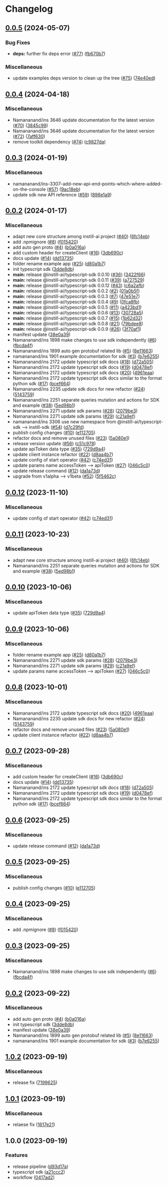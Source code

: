 # Changelog

## [0.0.5](https://github.com/instill-ai/typescript-sdk/compare/instill-sdk-v0.0.4...instill-sdk-v0.0.5) (2024-05-07)


### Bug Fixes

* **deps:** further fix deps error ([#77](https://github.com/instill-ai/typescript-sdk/issues/77)) ([fb670b7](https://github.com/instill-ai/typescript-sdk/commit/fb670b7a82597be51862492501c784b170dbde80))


### Miscellaneous

* update examples deps version to clean up the tree ([#75](https://github.com/instill-ai/typescript-sdk/issues/75)) ([74e40ed](https://github.com/instill-ai/typescript-sdk/commit/74e40ed91a552ae4b50629d202fc491e74919ca9))

## [0.0.4](https://github.com/instill-ai/typescript-sdk/compare/instill-sdk-v0.0.3...instill-sdk-v0.0.4) (2024-04-18)


### Miscellaneous

* Namananand/ins 3646 update documentation for the latest version ([#70](https://github.com/instill-ai/typescript-sdk/issues/70)) ([3845c99](https://github.com/instill-ai/typescript-sdk/commit/3845c99295b678168ac93b91b9bf192108e70b65))
* Namananand/ins 3646 update documentation for the latest version ([#72](https://github.com/instill-ai/typescript-sdk/issues/72)) ([7aff630](https://github.com/instill-ai/typescript-sdk/commit/7aff630e65a413e7cea79381883fd55521b8bfc2))
* remove toolkit dependency ([#74](https://github.com/instill-ai/typescript-sdk/issues/74)) ([c9827da](https://github.com/instill-ai/typescript-sdk/commit/c9827da545620a22a4087edcacb8bc386a94ec89))

## [0.0.3](https://github.com/instill-ai/typescript-sdk/compare/instill-sdk-v0.0.2...instill-sdk-v0.0.3) (2024-01-19)


### Miscellaneous

* namananand/ins-3307-add-new-api-end-points-which-where-added-on-the-console ([#57](https://github.com/instill-ai/typescript-sdk/issues/57)) ([9ac18eb](https://github.com/instill-ai/typescript-sdk/commit/9ac18eb8a538f6578f66d33b9322d84acf1c60a3))
* update sdk new API reference ([#59](https://github.com/instill-ai/typescript-sdk/issues/59)) ([898e1a9](https://github.com/instill-ai/typescript-sdk/commit/898e1a9ee25d3421eaa8cb78b74e42be3a226944))

## [0.0.2](https://github.com/instill-ai/typescript-sdk/compare/instill-sdk-v0.0.1...instill-sdk-v0.0.2) (2024-01-17)


### Miscellaneous

* adapt new core structure among instill-ai project ([#40](https://github.com/instill-ai/typescript-sdk/issues/40)) ([6fc14eb](https://github.com/instill-ai/typescript-sdk/commit/6fc14eba5a087f4008d41eca25899045d098d6a9))
* add .npmignore ([#8](https://github.com/instill-ai/typescript-sdk/issues/8)) ([f015420](https://github.com/instill-ai/typescript-sdk/commit/f015420ad4b824e039107224d42db7a7baa82fa8))
* add auto gen proto ([#4](https://github.com/instill-ai/typescript-sdk/issues/4)) ([b0a016a](https://github.com/instill-ai/typescript-sdk/commit/b0a016a43a7b9a4c89d1f2118ac8f7f603f844d6))
* add custom header for createClient ([#16](https://github.com/instill-ai/typescript-sdk/issues/16)) ([3db690c](https://github.com/instill-ai/typescript-sdk/commit/3db690c39a21e985e90ff5feaf4c17351c461ae4))
* docs update ([#14](https://github.com/instill-ai/typescript-sdk/issues/14)) ([dd13735](https://github.com/instill-ai/typescript-sdk/commit/dd13735e4ca101f708c06a8a54d26552f67061fa))
* folder rename example app ([#25](https://github.com/instill-ai/typescript-sdk/issues/25)) ([d80a1b7](https://github.com/instill-ai/typescript-sdk/commit/d80a1b75fe4b69f58047169884732956d6874c22))
* init typescript sdk ([3dde8db](https://github.com/instill-ai/typescript-sdk/commit/3dde8db9da46d13563824c3d1c2e6e666f9f4438))
* **main:** release @instill-ai/typescript-sdk 0.0.10 ([#36](https://github.com/instill-ai/typescript-sdk/issues/36)) ([3422f66](https://github.com/instill-ai/typescript-sdk/commit/3422f6695cfad050faf0eb11d29fe4afcad011e9))
* **main:** release @instill-ai/typescript-sdk 0.0.11 ([#39](https://github.com/instill-ai/typescript-sdk/issues/39)) ([a727529](https://github.com/instill-ai/typescript-sdk/commit/a7275296b082c7fbe64986bb30df4fdcdf053af2))
* **main:** release @instill-ai/typescript-sdk 0.0.12 ([#43](https://github.com/instill-ai/typescript-sdk/issues/43)) ([c6a2afb](https://github.com/instill-ai/typescript-sdk/commit/c6a2afb2db2acc7d2ba6b9e4b5dd09ffc42be505))
* **main:** release @instill-ai/typescript-sdk 0.0.2 ([#2](https://github.com/instill-ai/typescript-sdk/issues/2)) ([01a0b5f](https://github.com/instill-ai/typescript-sdk/commit/01a0b5f0c30379844b8500cd3dc89d17300af23c))
* **main:** release @instill-ai/typescript-sdk 0.0.3 ([#7](https://github.com/instill-ai/typescript-sdk/issues/7)) ([47e51e7](https://github.com/instill-ai/typescript-sdk/commit/47e51e75d149eb285533f088dffe5ea6d03d5c29))
* **main:** release @instill-ai/typescript-sdk 0.0.4 ([#9](https://github.com/instill-ai/typescript-sdk/issues/9)) ([0fca8fb](https://github.com/instill-ai/typescript-sdk/commit/0fca8fb13f015f51263c24b6b428b11643e90539))
* **main:** release @instill-ai/typescript-sdk 0.0.5 ([#11](https://github.com/instill-ai/typescript-sdk/issues/11)) ([a423bd1](https://github.com/instill-ai/typescript-sdk/commit/a423bd127a4b41cc44dd9af29268522a8bd87daf))
* **main:** release @instill-ai/typescript-sdk 0.0.6 ([#13](https://github.com/instill-ai/typescript-sdk/issues/13)) ([30728a5](https://github.com/instill-ai/typescript-sdk/commit/30728a5893629a099e1fa55b66fcd82d5b17aaad))
* **main:** release @instill-ai/typescript-sdk 0.0.7 ([#15](https://github.com/instill-ai/typescript-sdk/issues/15)) ([1b62d32](https://github.com/instill-ai/typescript-sdk/commit/1b62d32796ff9ffedf98ca399b113f12594b04d4))
* **main:** release @instill-ai/typescript-sdk 0.0.8 ([#21](https://github.com/instill-ai/typescript-sdk/issues/21)) ([79bdee8](https://github.com/instill-ai/typescript-sdk/commit/79bdee84e017208343e34174f4e27cf0d84b3c51))
* **main:** release @instill-ai/typescript-sdk 0.0.9 ([#26](https://github.com/instill-ai/typescript-sdk/issues/26)) ([3f70af1](https://github.com/instill-ai/typescript-sdk/commit/3f70af1911b4600fdc5af9daf1c6e537e10ad215))
* manifest update ([38e0a39](https://github.com/instill-ai/typescript-sdk/commit/38e0a392bebea0283b8854481532761e1ecee581))
* Namananand/ins 1898 make changes to use sdk independently ([#6](https://github.com/instill-ai/typescript-sdk/issues/6)) ([fbcda4f](https://github.com/instill-ai/typescript-sdk/commit/fbcda4fc9205f189999342194334e86c7747d2ab))
* Namananand/ins 1899 auto gen protobuf related lib ([#5](https://github.com/instill-ai/typescript-sdk/issues/5)) ([8e11663](https://github.com/instill-ai/typescript-sdk/commit/8e11663dccfd4fc6a3d5ef5a8d1d3a6538bf67b8))
* namananand/ins 1901 example documentation for sdk ([#3](https://github.com/instill-ai/typescript-sdk/issues/3)) ([b7e6255](https://github.com/instill-ai/typescript-sdk/commit/b7e6255a379b2dbf189ac9fb94c8cbdaab6c8d3b))
* Namananand/ins 2172 update typescript sdk docs  ([#18](https://github.com/instill-ai/typescript-sdk/issues/18)) ([d72a505](https://github.com/instill-ai/typescript-sdk/commit/d72a5055c2d187cf8bc6313377a129c9f509ddc2))
* Namananand/ins 2172 update typescript sdk docs ([#19](https://github.com/instill-ai/typescript-sdk/issues/19)) ([d0478ef](https://github.com/instill-ai/typescript-sdk/commit/d0478ef430b370c3a59afd368a647a7e3c4db5a6))
* Namananand/ins 2172 update typescript sdk docs ([#20](https://github.com/instill-ai/typescript-sdk/issues/20)) ([4961eaa](https://github.com/instill-ai/typescript-sdk/commit/4961eaa4303c39c4f915713582a460952788adec))
* Namananand/ins 2172 update typescript sdk docs similar to the format python sdk ([#17](https://github.com/instill-ai/typescript-sdk/issues/17)) ([bcef664](https://github.com/instill-ai/typescript-sdk/commit/bcef664c074b14a14ef62fd8644544033a6a1089))
* Namananand/ins 2235 update sdk docs for new refactor ([#24](https://github.com/instill-ai/typescript-sdk/issues/24)) ([5143759](https://github.com/instill-ai/typescript-sdk/commit/51437597201ec6de3cebd2cb6670c26802d8fbfd))
* Namananand/ins 2251 separate queries mutation and actions for SDK and example  ([#38](https://github.com/instill-ai/typescript-sdk/issues/38)) ([5ed98b1](https://github.com/instill-ai/typescript-sdk/commit/5ed98b1be71566d70ba90ac6d693b3a40253ac58))
* Namananand/ins 2271 update sdk params ([#28](https://github.com/instill-ai/typescript-sdk/issues/28)) ([2079be3](https://github.com/instill-ai/typescript-sdk/commit/2079be38c2df29da8b4130f6039d311826dd4027))
* Namananand/ins 2271 update sdk params ([#29](https://github.com/instill-ai/typescript-sdk/issues/29)) ([c21a9ef](https://github.com/instill-ai/typescript-sdk/commit/c21a9ef52c7608d31ff3b2bdc58be8a8655e648e))
* namananand/ins 3306 use new namespace from @instill-ai/typescript-sdk --&gt; instill-sdk ([#54](https://github.com/instill-ai/typescript-sdk/issues/54)) ([d7c29fd](https://github.com/instill-ai/typescript-sdk/commit/d7c29fdeb8d2d5af023689d5ac53b60cee8e2b17))
* publish config changes ([#10](https://github.com/instill-ai/typescript-sdk/issues/10)) ([e112705](https://github.com/instill-ai/typescript-sdk/commit/e112705aef6a768460e3b4dfe710ccbb7ef7db1d))
* refactor docs and remove unused files ([#23](https://github.com/instill-ai/typescript-sdk/issues/23)) ([5a080e1](https://github.com/instill-ai/typescript-sdk/commit/5a080e140e7c280d3bb5989425a2e421ce0b0682))
* release version update ([#56](https://github.com/instill-ai/typescript-sdk/issues/56)) ([c51c978](https://github.com/instill-ai/typescript-sdk/commit/c51c978bb771cba49775e0a350819bcbb5fe2dce))
* update apiToken data type ([#35](https://github.com/instill-ai/typescript-sdk/issues/35)) ([729d9a4](https://github.com/instill-ai/typescript-sdk/commit/729d9a48f9b3d97a531fb7113761eb56e87740b5))
* update client instance refactor ([#22](https://github.com/instill-ai/typescript-sdk/issues/22)) ([d8aa4b7](https://github.com/instill-ai/typescript-sdk/commit/d8aa4b71c144425be88bcf1ee6b552a249b52050))
* update config of start operator ([#42](https://github.com/instill-ai/typescript-sdk/issues/42)) ([c74ed31](https://github.com/instill-ai/typescript-sdk/commit/c74ed319e8a696e601223d622d744fdf59699614))
* update params name accessToken --&gt; apiToken ([#27](https://github.com/instill-ai/typescript-sdk/issues/27)) ([046c5c0](https://github.com/instill-ai/typescript-sdk/commit/046c5c06b28c1c01d395fc1b792349c43ff93043))
* update release command ([#12](https://github.com/instill-ai/typescript-sdk/issues/12)) ([da1a73d](https://github.com/instill-ai/typescript-sdk/commit/da1a73da6c8c7aa116ff26e293b8c940da0efb6c))
* upgrade from v1alpha --&gt; v1beta ([#52](https://github.com/instill-ai/typescript-sdk/issues/52)) ([5f5462c](https://github.com/instill-ai/typescript-sdk/commit/5f5462cdd82b22cbc367ffdc07909b989c5ee0bf))

## [0.0.12](https://github.com/instill-ai/typescript-sdk/compare/@instill-ai/typescript-sdk-v0.0.11...@instill-ai/typescript-sdk-v0.0.12) (2023-11-10)


### Miscellaneous

* update config of start operator ([#42](https://github.com/instill-ai/typescript-sdk/issues/42)) ([c74ed31](https://github.com/instill-ai/typescript-sdk/commit/c74ed319e8a696e601223d622d744fdf59699614))

## [0.0.11](https://github.com/instill-ai/typescript-sdk/compare/@instill-ai/typescript-sdk-v0.0.10...@instill-ai/typescript-sdk-v0.0.11) (2023-10-23)


### Miscellaneous

* adapt new core structure among instill-ai project ([#40](https://github.com/instill-ai/typescript-sdk/issues/40)) ([6fc14eb](https://github.com/instill-ai/typescript-sdk/commit/6fc14eba5a087f4008d41eca25899045d098d6a9))
* Namananand/ins 2251 separate queries mutation and actions for SDK and example  ([#38](https://github.com/instill-ai/typescript-sdk/issues/38)) ([5ed98b1](https://github.com/instill-ai/typescript-sdk/commit/5ed98b1be71566d70ba90ac6d693b3a40253ac58))

## [0.0.10](https://github.com/instill-ai/typescript-sdk/compare/@instill-ai/typescript-sdk-v0.0.9...@instill-ai/typescript-sdk-v0.0.10) (2023-10-06)


### Miscellaneous

* update apiToken data type ([#35](https://github.com/instill-ai/typescript-sdk/issues/35)) ([729d9a4](https://github.com/instill-ai/typescript-sdk/commit/729d9a48f9b3d97a531fb7113761eb56e87740b5))

## [0.0.9](https://github.com/instill-ai/typescript-sdk/compare/@instill-ai/typescript-sdk-v0.0.8...@instill-ai/typescript-sdk-v0.0.9) (2023-10-06)


### Miscellaneous

* folder rename example app ([#25](https://github.com/instill-ai/typescript-sdk/issues/25)) ([d80a1b7](https://github.com/instill-ai/typescript-sdk/commit/d80a1b75fe4b69f58047169884732956d6874c22))
* Namananand/ins 2271 update sdk params ([#28](https://github.com/instill-ai/typescript-sdk/issues/28)) ([2079be3](https://github.com/instill-ai/typescript-sdk/commit/2079be38c2df29da8b4130f6039d311826dd4027))
* Namananand/ins 2271 update sdk params ([#29](https://github.com/instill-ai/typescript-sdk/issues/29)) ([c21a9ef](https://github.com/instill-ai/typescript-sdk/commit/c21a9ef52c7608d31ff3b2bdc58be8a8655e648e))
* update params name accessToken --&gt; apiToken ([#27](https://github.com/instill-ai/typescript-sdk/issues/27)) ([046c5c0](https://github.com/instill-ai/typescript-sdk/commit/046c5c06b28c1c01d395fc1b792349c43ff93043))

## [0.0.8](https://github.com/instill-ai/typescript-sdk/compare/@instill-ai/typescript-sdk-v0.0.7...@instill-ai/typescript-sdk-v0.0.8) (2023-10-01)


### Miscellaneous

* Namananand/ins 2172 update typescript sdk docs ([#20](https://github.com/instill-ai/typescript-sdk/issues/20)) ([4961eaa](https://github.com/instill-ai/typescript-sdk/commit/4961eaa4303c39c4f915713582a460952788adec))
* Namananand/ins 2235 update sdk docs for new refactor ([#24](https://github.com/instill-ai/typescript-sdk/issues/24)) ([5143759](https://github.com/instill-ai/typescript-sdk/commit/51437597201ec6de3cebd2cb6670c26802d8fbfd))
* refactor docs and remove unused files ([#23](https://github.com/instill-ai/typescript-sdk/issues/23)) ([5a080e1](https://github.com/instill-ai/typescript-sdk/commit/5a080e140e7c280d3bb5989425a2e421ce0b0682))
* update client instance refactor ([#22](https://github.com/instill-ai/typescript-sdk/issues/22)) ([d8aa4b7](https://github.com/instill-ai/typescript-sdk/commit/d8aa4b71c144425be88bcf1ee6b552a249b52050))

## [0.0.7](https://github.com/instill-ai/typescript-sdk/compare/@instill-ai/typescript-sdk-v0.0.6...@instill-ai/typescript-sdk-v0.0.7) (2023-09-28)


### Miscellaneous

* add custom header for createClient ([#16](https://github.com/instill-ai/typescript-sdk/issues/16)) ([3db690c](https://github.com/instill-ai/typescript-sdk/commit/3db690c39a21e985e90ff5feaf4c17351c461ae4))
* docs update ([#14](https://github.com/instill-ai/typescript-sdk/issues/14)) ([dd13735](https://github.com/instill-ai/typescript-sdk/commit/dd13735e4ca101f708c06a8a54d26552f67061fa))
* Namananand/ins 2172 update typescript sdk docs  ([#18](https://github.com/instill-ai/typescript-sdk/issues/18)) ([d72a505](https://github.com/instill-ai/typescript-sdk/commit/d72a5055c2d187cf8bc6313377a129c9f509ddc2))
* Namananand/ins 2172 update typescript sdk docs ([#19](https://github.com/instill-ai/typescript-sdk/issues/19)) ([d0478ef](https://github.com/instill-ai/typescript-sdk/commit/d0478ef430b370c3a59afd368a647a7e3c4db5a6))
* Namananand/ins 2172 update typescript sdk docs similar to the format python sdk ([#17](https://github.com/instill-ai/typescript-sdk/issues/17)) ([bcef664](https://github.com/instill-ai/typescript-sdk/commit/bcef664c074b14a14ef62fd8644544033a6a1089))

## [0.0.6](https://github.com/instill-ai/typescript-sdk/compare/@instill-ai/typescript-sdk-v0.0.5...@instill-ai/typescript-sdk-v0.0.6) (2023-09-25)


### Miscellaneous

* update release command ([#12](https://github.com/instill-ai/typescript-sdk/issues/12)) ([da1a73d](https://github.com/instill-ai/typescript-sdk/commit/da1a73da6c8c7aa116ff26e293b8c940da0efb6c))

## [0.0.5](https://github.com/instill-ai/typescript-sdk/compare/@instill-ai/typescript-sdk-v0.0.4...@instill-ai/typescript-sdk-v0.0.5) (2023-09-25)


### Miscellaneous

* publish config changes ([#10](https://github.com/instill-ai/typescript-sdk/issues/10)) ([e112705](https://github.com/instill-ai/typescript-sdk/commit/e112705aef6a768460e3b4dfe710ccbb7ef7db1d))

## [0.0.4](https://github.com/instill-ai/typescript-sdk/compare/@instill-ai/typescript-sdk-v0.0.3...@instill-ai/typescript-sdk-v0.0.4) (2023-09-25)


### Miscellaneous

* add .npmignore ([#8](https://github.com/instill-ai/typescript-sdk/issues/8)) ([f015420](https://github.com/instill-ai/typescript-sdk/commit/f015420ad4b824e039107224d42db7a7baa82fa8))

## [0.0.3](https://github.com/instill-ai/typescript-sdk/compare/@instill-ai/typescript-sdk-v0.0.2...@instill-ai/typescript-sdk-v0.0.3) (2023-09-25)


### Miscellaneous

* Namananand/ins 1898 make changes to use sdk independently ([#6](https://github.com/instill-ai/typescript-sdk/issues/6)) ([fbcda4f](https://github.com/instill-ai/typescript-sdk/commit/fbcda4fc9205f189999342194334e86c7747d2ab))

## [0.0.2](https://github.com/instill-ai/typescript-sdk/compare/@instill-ai/typescript-sdk-v0.0.1...@instill-ai/typescript-sdk-v0.0.2) (2023-09-22)


### Miscellaneous

* add auto gen proto ([#4](https://github.com/instill-ai/typescript-sdk/issues/4)) ([b0a016a](https://github.com/instill-ai/typescript-sdk/commit/b0a016a43a7b9a4c89d1f2118ac8f7f603f844d6))
* init typescript sdk ([3dde8db](https://github.com/instill-ai/typescript-sdk/commit/3dde8db9da46d13563824c3d1c2e6e666f9f4438))
* manifest update ([38e0a39](https://github.com/instill-ai/typescript-sdk/commit/38e0a392bebea0283b8854481532761e1ecee581))
* Namananand/ins 1899 auto gen protobuf related lib ([#5](https://github.com/instill-ai/typescript-sdk/issues/5)) ([8e11663](https://github.com/instill-ai/typescript-sdk/commit/8e11663dccfd4fc6a3d5ef5a8d1d3a6538bf67b8))
* namananand/ins 1901 example documentation for sdk ([#3](https://github.com/instill-ai/typescript-sdk/issues/3)) ([b7e6255](https://github.com/instill-ai/typescript-sdk/commit/b7e6255a379b2dbf189ac9fb94c8cbdaab6c8d3b))

## [1.0.2](https://github.com/instill-ai/typescript-sdk/compare/@instill-ai/typescript-sdk-v1.0.1...@instill-ai/typescript-sdk-v1.0.2) (2023-09-19)


### Miscellaneous

* release fix ([7199625](https://github.com/instill-ai/typescript-sdk/commit/7199625a2a98aef667d2fbc8ffbf36928eff8ac5))

## [1.0.1](https://github.com/instill-ai/typescript-sdk/compare/@instill-ai/typescript-sdk-v1.0.0...@instill-ai/typescript-sdk-v1.0.1) (2023-09-19)


### Miscellaneous

* relaese fix ([1617e21](https://github.com/instill-ai/typescript-sdk/commit/1617e2102dee0bbe152f735add1bd968e245fff6))

## 1.0.0 (2023-09-19)


### Features

* release pipeline ([d93d17a](https://github.com/instill-ai/typescript-sdk/commit/d93d17a6a518d470eecc09a95bab70ba9eed0c0c))
* typescript sdk ([a21ccc2](https://github.com/instill-ai/typescript-sdk/commit/a21ccc2a392d867c6a50e5a709cc4294dc2fd4f0))
* workflow ([0417ad2](https://github.com/instill-ai/typescript-sdk/commit/0417ad2006bc82b0e6f7d47159c2c07ebd23a6c3))
